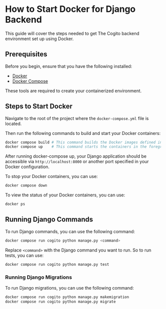 # How to Start Docker for Django Backend
This guide will cover the steps needed to get The Cogito backend environment set up using Docker.

## Prerequisites
Before you begin, ensure that you have the following installed:

- [Docker](https://docs.docker.com/get-docker/)
- [Docker Compose](https://docs.docker.com/compose/install/)

These tools are required to create your containerized environment.

## Steps to Start Docker
Navigate to the root of the project where the `docker-compose.yml` file is located.

Then run the following commands to build and start your Docker containers:

```bash
docker compose build # This command builds the Docker images defined in your docker-compose.yml file.
docker compose up    # This command starts the containers in the foreground. Add -d to run them in the background.
```

After running docker-compose up, your Django application should be accessible via `http://localhost:8000` or another port specified in your Docker configuration.

To stop your Docker containers, you can use:

```bash
docker compose down
```

To view the status of your Docker containers, you can use:
```bash
docker ps
```

## Running Django Commands
To run Django commands, you can use the following command:

```bash
docker compose run cogito python manage.py <command>
```

Replace `<command>` with the Django command you want to run.
So to run tests, you can use:

```bash
docker compose run cogito python manage.py test
```

### Running Django Migrations
To run Django migrations, you can use the following command:

```bash
docker compose run cogito python manage.py makemigration
docker compose run cogito python manage.py migrate
```